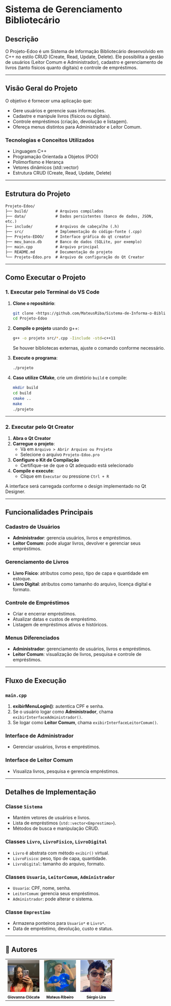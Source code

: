 # Sistema de Gerenciamento Bibliotecário

## Descrição
O Projeto-Edoo é um Sistema de Informação Bibliotecário desenvolvido em C++ no estilo CRUD (Create, Read, Update, Delete). Ele possibilita a gestão de usuários (Leitor Comum e Administrador), cadastro e gerenciamento de livros (tanto físicos quanto digitais) e controle de empréstimos.

---

## Visão Geral do Projeto

O objetivo é fornecer uma aplicação que:

- Gere usuários e gerencie suas informações.
- Cadastre e manipule livros (físicos ou digitais).
- Controle empréstimos (criação, devolução e listagem).
- Ofereça menus distintos para Administrador e Leitor Comum.

### Tecnologias e Conceitos Utilizados
- Linguagem C++
- Programação Orientada a Objetos (POO)
- Polimorfismo e Herança
- Vetores dinâmicos (std::vector)
- Estrutura CRUD (Create, Read, Update, Delete)

---

## Estrutura do Projeto
```
Projeto-Edoo/
├── build/            # Arquivos compilados
├── data/             # Dados persistentes (banco de dados, JSON, etc.)
├── include/          # Arquivos de cabeçalho (.h)
├── src/              # Implementação do código-fonte (.cpp)
├── Projeto-EDOO/     # Interface gráfica do qt creator
├── meu_banco.db      # Banco de dados (SQLite, por exemplo)
├── main.cpp          # Arquivo principal
├── README.md         # Documentação do projeto
└── Projeto-Edoo.pro  # Arquivo de configuração do Qt Creator
```

---

## Como Executar o Projeto

### 1. Executar pelo Terminal do VS Code

1. **Clone o repositório**:
   ```bash
   git clone <https://github.com/MateusRiba/Sistema-de-Informa-o-Bibliotec-rio.git>
   cd Projeto-Edoo
   ```

2. **Compile o projeto** usando g++:
   ```bash
   g++ -o projeto src/*.cpp -Iinclude -std=c++11
   ```
   Se houver bibliotecas externas, ajuste o comando conforme necessário.

3. **Execute o programa**:
   ```bash
   ./projeto
   ```

4. **Caso utilize CMake**, crie um diretório `build` e compile:
   ```bash
   mkdir build
   cd build
   cmake ..
   make
   ./projeto
   ```

---

### 2. Executar pelo Qt Creator

1. **Abra o Qt Creator**
2. **Carregue o projeto**:
   - Vá em `Arquivo > Abrir Arquivo ou Projeto`
   - Selecione o arquivo `Projeto-Edoo.pro`
3. **Configure o Kit de Compilação**
   - Certifique-se de que o Qt adequado está selecionado
4. **Compile e execute**:
   - Clique em `Executar` ou pressione `Ctrl + R`

A interface será carregada conforme o design implementado no Qt Designer.

---

## Funcionalidades Principais

### Cadastro de Usuários
- **Administrador**: gerencia usuários, livros e empréstimos.
- **Leitor Comum**: pode alugar livros, devolver e gerenciar seus empréstimos.

### Gerenciamento de Livros
- **Livro Físico**: atributos como peso, tipo de capa e quantidade em estoque.
- **Livro Digital**: atributos como tamanho do arquivo, licença digital e formato.

### Controle de Empréstimos
- Criar e encerrar empréstimos.
- Atualizar datas e custos de empréstimo.
- Listagem de empréstimos ativos e históricos.

### Menus Diferenciados
- **Administrador**: gerenciamento de usuários, livros e empréstimos.
- **Leitor Comum**: visualização de livros, pesquisa e controle de empréstimos.

---

## Fluxo de Execução

### `main.cpp`
1. **exibirMenuLogin()**: autentica CPF e senha.
2. Se o usuário logar como **Administrador**, chama `exibirInterfaceAdministrador()`.
3. Se logar como **Leitor Comum**, chama `exibirInterfaceLeitorComum()`.

### Interface de Administrador
- Gerenciar usuários, livros e empréstimos.

### Interface de Leitor Comum
- Visualiza livros, pesquisa e gerencia empréstimos.

---

## Detalhes de Implementação

### Classe `Sistema`
- Mantém vetores de usuários e livros.
- Lista de empréstimos (`std::vector<Emprestimo>`).
- Métodos de busca e manipulação CRUD.

### Classes `Livro`, `LivroFisico`, `LivroDigital`
- `Livro` é abstrata com método `exibir()` virtual.
- `LivroFisico`: peso, tipo de capa, quantidade.
- `LivroDigital`: tamanho do arquivo, formato.

### Classes `Usuario`, `LeitorComum`, `Administrador`
- `Usuario`: CPF, nome, senha.
- `LeitorComum`: gerencia seus empréstimos.
- `Administrador`: pode alterar o sistema.

### Classe `Emprestimo`
- Armazena ponteiros para `Usuario*` e `Livro*`.
- Data de empréstimo, devolução, custo e status.

---
## 🤝 Autores

<table>
  <tr>
    <td align="center">
      <a href="https://github.com/giclocate" title="Usuário">
        <img src="img/giovanna.jpeg" width="100px;" alt="Giovanna"/><br>
        <sub>
          <b>Giovanna Clócate</b>
        </sub>
      </a>
    </td>
     <td align="center">
      <a href="https://github.com/MateusRiba" title="Usuário">
        <img src="img/mateus.jpeg" width="100px;" alt="Giovanna"/><br>
        <sub>
          <b>Mateus Ribeiro</b>
        </sub>
      </a>
    </td>
     </td>
     <td align="center">
      <a href="https://github.com/MateusRiba" title="Usuário">
        <img src="img/sergio.jpeg" width="100px;" alt="Giovanna"/><br>
        <sub>
          <b>Sérgio Lira</b>
        </sub>
      </a>
    </td>
  </tr>
</table>


